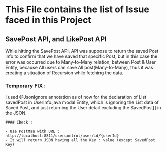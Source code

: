 # This File contains the list of Issue faced in this Project

## SavePost API, and LikePost API

While hitting the SavePost API, API was suppose to return the saved Post info to confirm that we have saved that specific Post, but in this case the error was occurred due to Many-to-Many relation, between Post & User Entity, 
because All users can save All post(Many-to-Many), thus it was creating a situation of Recursion while fetching the data. 

### Temporary FIX : 

I used @JsonIgnore annotation as of now for the declaration of List <Post> savedPost in UserInfo.java modal Entity, which is ignoring the List data of Saved Post, and just returning the User detail excluding the SavedPost[] in the JSON.

	#### Check : 
	
	- Use PostMan with URL : http://localhost:8811/usercontrol/user/id/{userId}
	- It will return JSON having all the Key : value (except SavedPost Key)

